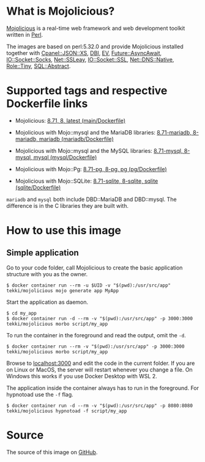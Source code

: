 <!-- this file is generated via docker-builder/generate.pl, do not edit it directly -->

# What is Mojolicious?

[Mojolicious](https://mojolicious.org) is a real-time web framework and web development toolkit written in [Perl](https://www.perl.org).


The images are based on perl:5.32.0 and provide Mojolicious installed together with
[Cpanel::JSON::XS](https://metacpan.org/pod/Cpanel::JSON::XS),
[DBI](https://metacpan.org/pod/DBI),
[EV](https://metacpan.org/pod/EV),
[Future::AsyncAwait](https://metacpan.org/pod/Future::AsyncAwait),
[IO::Socket::Socks](https://metacpan.org/pod/IO::Socket::Socks),
[Net::SSLeay](https://metacpan.org/pod/Net::SSLeay),
[IO::Socket::SSL](https://metacpan.org/pod/IO::Socket::SSL),
[Net::DNS::Native](https://metacpan.org/pod/Net::DNS::Native),
[Role::Tiny](https://metacpan.org/pod/Role::Tiny),
[SQL::Abstract](https://metacpan.org/pod/SQL::Abstract).

# Supported tags and respective Dockerfile links

* Mojolicious: [8.71, 8, latest (main/Dockerfile)](https://github.com/Tekki/docker-mojolicious/blob/master/main/Dockerfile)

* Mojolicious with Mojo::mysql and the MariaDB libraries: [8.71-mariadb, 8-mariadb, mariadb (mariadb/Dockerfile)](https://github.com/Tekki/docker-mojolicious/blob/master/mariadb/Dockerfile)

* Mojolicious with Mojo::mysql and the MySQL libraries: [8.71-mysql, 8-mysql, mysql (mysql/Dockerfile)](https://github.com/Tekki/docker-mojolicious/blob/master/mysql/Dockerfile)

* Mojolicious with Mojo::Pg: [8.71-pg, 8-pg, pg (pg/Dockerfile)](https://github.com/Tekki/docker-mojolicious/blob/master/pg/Dockerfile)

* Mojolicious with Mojo::SQLite: [8.71-sqlite, 8-sqlite, sqlite (sqlite/Dockerfile)](https://github.com/Tekki/docker-mojolicious/blob/master/sqlite/Dockerfile)

`mariadb` and `mysql` both include DBD::MariaDB and DBD::mysql. The difference
is in the C libraries they are built with.

# How to use this image

## Simple application

Go to your code folder, call Mojolicious to create the basic application
structure with you as the owner.

    $ docker container run --rm -u $UID -v "$(pwd):/usr/src/app" tekki/mojolicious mojo generate app MyApp

Start the application as daemon.

    $ cd my_app
    $ docker container run -d --rm -v "$(pwd):/usr/src/app" -p 3000:3000 tekki/mojolicious morbo script/my_app

To run the container in the foreground and read the output, omit the `-d`.

    $ docker container run --rm -v "$(pwd):/usr/src/app" -p 3000:3000 tekki/mojolicious morbo script/my_app

Browse to [localhost:3000](http://localhost:3000) and edit the code in the
current folder. If you are on Linux or MacOS, the server will restart whenever
you change a file. On Windows this works if you use Docker Desktop with WSL 2.

The application inside the container always has to run in the foreground. For
hypnotoad use the `-f` flag.

    $ docker container run -d --rm -v "$(pwd):/usr/src/app" -p 8080:8080 tekki/mojolicious hypnotoad -f script/my_app

# Source

The source of this image on [GitHub](https://github.com/Tekki/docker-mojolicious).
